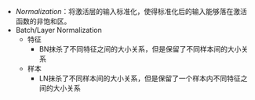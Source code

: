 - *Normalization*：将激活层的输入标准化，使得标准化后的输入能够落在激活函数的非饱和区。
- Batch/Layer Normalization
	- 特征
		- BN抹杀了不同特征之间的大小关系，但是保留了不同样本间的大小关系
	- 样本
		- LN抹杀了不同样本间的大小关系，但是保留了一个样本内不同特征之间的大小关系